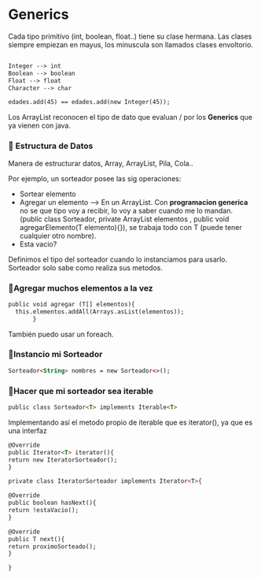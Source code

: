 # Generics

Cada tipo primitivo (int, boolean, float..) tiene su clase hermana. Las clases siempre empiezan en mayus, los minuscula son llamados clases envoltorio.

```html

Integer --> int
Boolean --> boolean
Float --> float
Character --> char

edades.add(45) == edades.add(new Integer(45));
```

Los ArrayList reconocen el tipo de dato que evaluan <String> / <Integer> por los **Generics** 
que ya vienen con java.

### 👤 Estructura de Datos

Manera de estructurar datos, Array, ArrayList, Pila, Cola..

Por ejemplo, un sorteador posee las sig operaciones:

- Sortear elemento
- Agregar un elemento --> En un ArrayList. Con **programacion generica** 
no se que tipo voy a recibir, lo voy a saber cuando me lo mandan. (public class Sorteador<T>, private ArrayList<T> elementos , public void agregarElemento(T elemento){}), se trabaja todo con T (puede tener cualquier otro nombre).
- Esta vacio?

Definimos el tipo del sorteador cuando lo instanciamos para usarlo. Sorteador solo sabe como realiza sus metodos.

### 👤Agregar muchos elementos a la vez

```html
public void agregar (T[] elementos){
  this.elementos.addAll(Arrays.asList(elementos));
       }
```

También puedo usar un foreach.

### 👤Instancio mi Sorteador

```html
Sorteador<String> nombres = new Sorteador<>();
```

### 👤Hacer que mi sorteador sea iterable

```html
public class Sorteador<T> implements Iterable<T>
```

Implementando así el metodo propio de iterable que es iterator(), ya que es una interfaz

```html
@Override
public Iterator<T> iterator(){
return new IteratorSorteador();
}

private class IteratorSorteador implements Iterator<T>{

@Override
public boolean hasNext(){
return !estaVacio();
}

@Override
public T next(){
return proximoSorteado();
}

}
```


